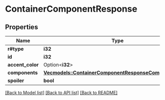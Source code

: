 # ContainerComponentResponse

## Properties

Name | Type | Description | Notes
------------ | ------------- | ------------- | -------------
**r#type** | **i32** |  | 
**id** | **i32** |  | 
**accent_color** | Option<**i32**> |  | [optional]
**components** | [**Vec<models::ContainerComponentResponseComponentsInner>**](ContainerComponentResponse_components_inner.md) |  | 
**spoiler** | **bool** |  | 

[[Back to Model list]](../README.md#documentation-for-models) [[Back to API list]](../README.md#documentation-for-api-endpoints) [[Back to README]](../README.md)


